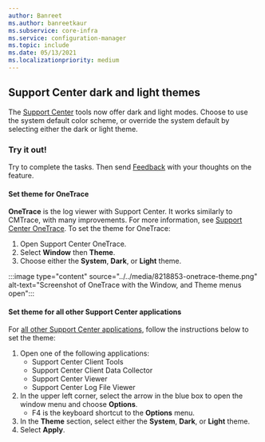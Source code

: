 ```yaml
---
author: Banreet
ms.author: banreetkaur
ms.subservice: core-infra
ms.service: configuration-manager
ms.topic: include
ms.date: 05/13/2021
ms.localizationpriority: medium
---
```


## <a name="bkmk_dark"></a> Support Center dark and light themes
<!--8218853-->
The [Support Center](../../../../support/support-center.md) tools now offer dark and light modes. Choose to use the system default color scheme, or override the system default by selecting either the dark or light theme.

### Try it out!

Try to complete the tasks. Then send [Feedback](/configmgr/core/understand/find-help#product-feedback) with your thoughts on the feature.

#### Set theme for OneTrace

 **OneTrace** is the log viewer with Support Center. It works similarly to CMTrace, with many improvements. For more information, see [Support Center OneTrace](../../../../support/support-center-onetrace.md). To set the theme for OneTrace:

1. Open Support Center OneTrace.
1. Select **Window** then **Theme**.
1. Choose either the **System**, **Dark**, or **Light** theme.

:::image type="content" source="../../media/8218853-onetrace-theme.png" alt-text="Screenshot of OneTrace with the Window, and Theme menus open":::
#### Set theme for all other Support Center applications

For [all other Support Center applications](../../../../support/support-center-ui-reference.md), follow the instructions below to set the theme:

1. Open one of the following applications:
   - Support Center Client Tools
   - Support Center Client Data Collector
   - Support Center Viewer
   - Support Center Log File Viewer
1. In the upper left corner, select the arrow in the blue box to open the window menu and choose **Options**.
   - F4 is the keyboard shortcut to the **Options** menu.
1. In the **Theme** section, select either the **System**, **Dark**, or **Light** theme.
1. Select **Apply**.
